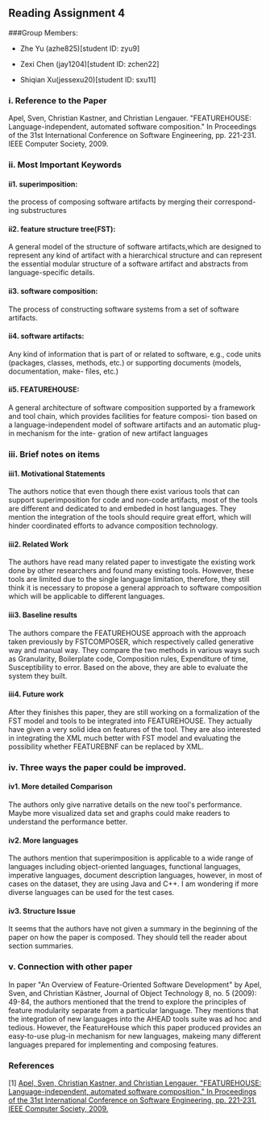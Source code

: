 ## Reading Assignment 4
###Group Members:

- Zhe Yu (azhe825)[student ID: zyu9]

- Zexi Chen (jay1204)[student ID: zchen22]

- Shiqian Xu(jessexu20)[student ID: sxu11]

### i. Reference to the Paper
Apel, Sven, Christian Kastner, and Christian Lengauer. "FEATUREHOUSE: Language-independent, automated software composition." In Proceedings of the 31st International Conference on Software Engineering, pp. 221-231. IEEE Computer Society, 2009.


### ii. Most Important Keywords

#### ii1. superimposition: 
the process of composing software artifacts by merging their correspond- ing substructures

#### ii2. feature structure tree(FST):
A general model of the structure of software artifacts,which are designed to represent any kind of artifact with a hierarchical structure and can represent the essential modular structure of a software artifact and abstracts from language-specific details.

#### ii3. software composition:
The process of constructing software systems from a set of software artifacts.

#### ii4. software artifacts: 
Any kind of information that is part of or related to software, e.g., code units (packages, classes, methods, etc.) or supporting documents (models, documentation, make- files, etc.)


#### ii5. FEATUREHOUSE: 
A general architecture of software composition supported by a framework and tool chain, which provides facilities for feature composi- tion based on a language-independent model of software artifacts and an automatic plug-in mechanism for the inte- gration of new artifact languages

### iii. Brief notes on items

#### iii1. Motivational Statements
The authors notice that even though there exist various tools that can support superimposition for code and non-code artifacts, most of the tools are different and dedicated to and embeded in host languages. They mention the integration of the tools should require great effort, which will hinder coordinated efforts to advance composition technology.

#### iii2. Related Work
The authors have read many related paper to investigate the existing work done by other researchers and found many existing tools. However, these tools are limited due to the single language limitation, therefore, they still think it is necessary to propose a general approach to software composition which will be applicable to different languages.

#### iii3. Baseline results
The authors compare the FEATUREHOUSE approach with the approach taken previously by FSTCOMPOSER, which respectively called generative way and manual way. They compare the two methods in various ways such as Granularity, Boilerplate code, Composition rules, Expenditure of time, Susceptibility to error. Based on the above, they are able to evaluate the system they built.

#### iii4. Future work

After they finishes this paper, they are still working on a formalization of the FST model and tools to be integrated into FEATUREHOUSE. They actually have given a very solid idea on features of the tool. They are also interested in integrating the XML much better with FST model and evaluating the possibility whether FEATUREBNF can be replaced by XML.

### iv. Three ways the paper could be improved.
#### iv1. More detailed Comparison
The authors only give narrative details on the new tool's performance. Maybe more visualized data set and graphs could make readers to understand the performance better.

#### iv2. More languages
The authors mention that superimposition is applicable to a wide range of languages including object-oriented languages, functional languages, imperative languages, document description languages, however, in most of cases on the dataset, they are using Java and C++. I am wondering if more diverse languages can be used for the test cases.

#### iv3. Structure Issue
It seems that the authors have not given a summary in the beginning of the paper on how the paper is composed. They should tell the reader about section summaries.

### v. Connection with other paper
In paper "An Overview of Feature-Oriented Software Development" by Apel, Sven, and Christian Kästner, Journal of Object Technology 8, no. 5 (2009): 49-84, the authors mentioned that the trend to explore the principles of feature modularity separate from a particular language. They mentions that the integration of new languages into the AHEAD tools suite was ad hoc and tedious. However, the FeatureHouse which this paper produced provides an easy-to-use plug-in mechanism for new languages, makeing many different languages prepared for implementing and composing features.

### References  
[1] [Apel, Sven, Christian Kastner, and Christian Lengauer. "FEATUREHOUSE: Language-independent, automated software composition." In Proceedings of the 31st International Conference on Software Engineering, pp. 221-231. IEEE Computer Society, 2009.](http://dl.acm.org/citation.cfm?id=1555038)
